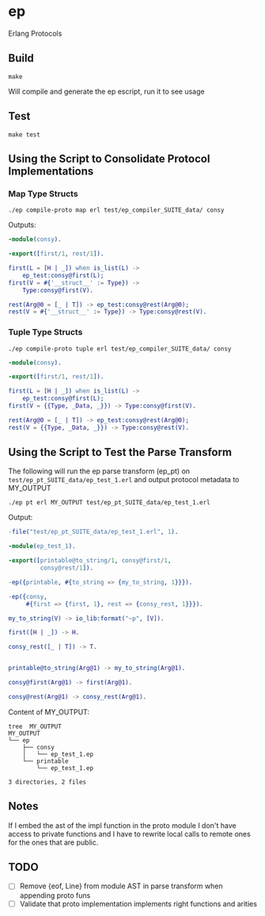 # ep

Erlang Protocols

## Build

```
make
```

Will compile and generate the ep escript, run it to see usage

## Test

```
make test
```

## Using the Script to Consolidate Protocol Implementations

### Map Type Structs

```
./ep compile-proto map erl test/ep_compiler_SUITE_data/ consy
```

Outputs:

```erlang
-module(consy).

-export([first/1, rest/1]).

first(L = [H | _]) when is_list(L) ->
    ep_test:consy@first(L);
first(V = #{'__struct__' := Type}) ->
    Type:consy@first(V).

rest(Arg@0 = [_ | T]) -> ep_test:consy@rest(Arg@0);
rest(V = #{'__struct__' := Type}) -> Type:consy@rest(V).
```

### Tuple Type Structs

```
./ep compile-proto tuple erl test/ep_compiler_SUITE_data/ consy
```

```erlang
-module(consy).

-export([first/1, rest/1]).

first(L = [H | _]) when is_list(L) ->
    ep_test:consy@first(L);
first(V = {{Type, _Data, _}}) -> Type:consy@first(V).

rest(Arg@0 = [_ | T]) -> ep_test:consy@rest(Arg@0);
rest(V = {{Type, _Data, _}}) -> Type:consy@rest(V).
```

## Using the Script to Test the Parse Transform

The following will run the ep parse transform (ep_pt) on 
`test/ep_pt_SUITE_data/ep_test_1.erl` and output protocol metadata to MY_OUTPUT


```
./ep pt erl MY_OUTPUT test/ep_pt_SUITE_data/ep_test_1.erl
```

Output:

```erlang
-file("test/ep_pt_SUITE_data/ep_test_1.erl", 1).

-module(ep_test_1).

-export([printable@to_string/1, consy@first/1,
         consy@rest/1]).

-ep({printable, #{to_string => {my_to_string, 1}}}).

-ep({consy,
     #{first => {first, 1}, rest => {consy_rest, 1}}}).

my_to_string(V) -> io_lib:format("~p", [V]).

first([H | _]) -> H.

consy_rest([_ | T]) -> T.


printable@to_string(Arg@1) -> my_to_string(Arg@1).

consy@first(Arg@1) -> first(Arg@1).

consy@rest(Arg@1) -> consy_rest(Arg@1).
```

Content of MY\_OUTPUT:

```
tree  MY_OUTPUT
MY_OUTPUT
└── ep
    ├── consy
    │   └── ep_test_1.ep
    └── printable
        └── ep_test_1.ep

3 directories, 2 files
```


## Notes

If I embed the ast of the impl function in the proto module I don't have
access to private functions and I have to rewrite local calls to remote ones
for the ones that are public.

## TODO

* [ ] Remove {eof, Line} from module AST in parse transform when appending proto funs
* [ ] Validate that proto implementation implements right functions and arities
